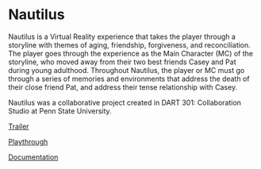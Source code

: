 # Nautilus
Nautilus is a Virtual Reality experience that takes the player through a storyline with themes of aging, friendship, forgiveness, and reconciliation. The player goes through the experience as the Main Character (MC) of the storyline, who moved away from their two best friends Casey and Pat during young adulthood. Throughout Nautilus, the player or MC must go through a series of memories and environments that address the death of their close friend Pat, and address their tense relationship with Casey.

Nautilus was a collaborative project created in DART 301: Collaboration Studio at Penn State University.

[Trailer](https://youtu.be/M6jXIPP6GAE?si=nL1eJNVS4oU51Tt9)

[Playthrough](https://youtu.be/bJZfQfwQ78Q?si=i4WKKRzf9N1jbK0y)

[Documentation](https://drive.google.com/file/d/1C0QQ6MjlxmepUlwkSlXlPBDL39SASP9n/view?usp=sharing)
